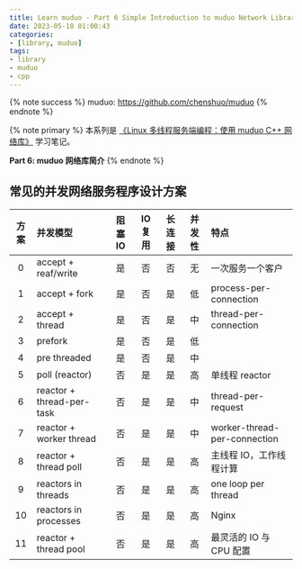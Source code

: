```yaml
---
title: Learn muduo - Part 6 Simple Introduction to muduo Network Library
date: 2023-05-18 01:00:43
categories:
- [library, muduo]
tags:
- library
- muduo
- cpp
---
```


{% note success %}
muduo: <https://github.com/chenshuo/muduo>
{% endnote %}

{% note primary %}
本系列是 [《Linux 多线程服务端编程：使用 muduo C++ 网络库》](https://chenshuo.com/book/) 学习笔记。

**Part 6: muduo 网络库简介**
{% endnote %}

## 常见的并发网络服务程序设计方案

| 方案  | 并发模型                  | 阻塞 IO | IO 复用 | 长连接 | 并发性 | 特点                         |
| :---: | :------------------------ | :-----: | :-----: | :----: | :----: | :--------------------------- |
|   0   | accept + reaf/write       |   是    |   否    |   否   |   无   | 一次服务一个客户             |
|   1   | accept + fork             |   是    |   否    |   是   |   低   | process-per-connection       |
|   2   | accept + thread           |   是    |   否    |   是   |   中   | thread-per-connection        |
|   3   | prefork                   |   是    |   否    |   是   |   低   |                              |
|   4   | pre threaded              |   是    |   否    |   是   |   中   |                              |
|   5   | poll (reactor)            |   否    |   是    |   是   |   高   | 单线程 reactor               |
|   6   | reactor + thread-per-task |   否    |   是    |   是   |   中   | thread-per-request           |
|   7   | reactor + worker thread   |   否    |   是    |   是   |   中   | worker-thread-per-connection |
|   8   | reactor + thread poll     |   否    |   是    |   是   |   高   | 主线程 IO，工作线程计算      |
|   9   | reactors in threads       |   否    |   是    |   是   |   高   | one loop per thread          |
|  10   | reactors in processes     |   否    |   是    |   是   |   高   | Nginx                        |
|  11   | reactor + thread pool     |   否    |   是    |   是   |   高   | 最灵活的 IO 与 CPU 配置      |
